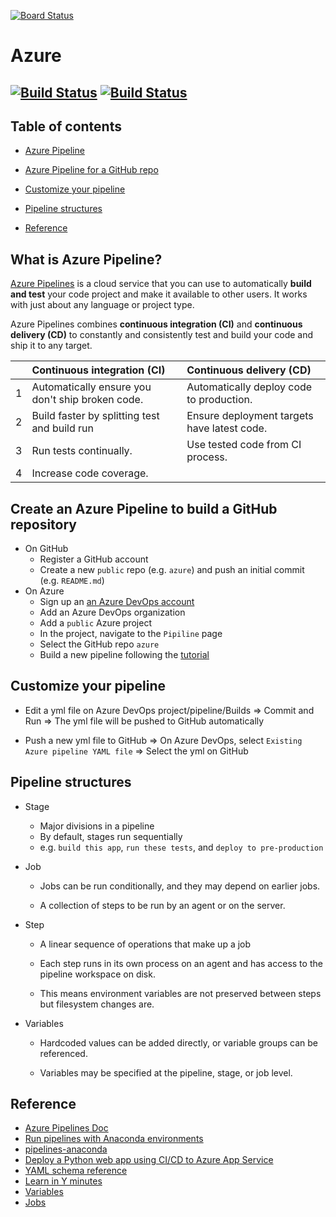 [![Board Status](https://dev.azure.com/dj-azure/36a60840-a111-4d3e-9c86-8f2e7ca54333/8daccbf9-d4b9-4419-9bc8-5c14e6d7ed47/_apis/work/boardbadge/6115b2ba-9d24-4833-b573-e04d19352cd7)](https://dev.azure.com/dj-azure/36a60840-a111-4d3e-9c86-8f2e7ca54333/_boards/board/t/8daccbf9-d4b9-4419-9bc8-5c14e6d7ed47/Microsoft.RequirementCategory)
# Azure

[![Build Status](https://dev.azure.com/dj-azure/dao1/_apis/build/status/dj-application.azure?branchName=master)](https://dev.azure.com/dj-azure/dao1/_build/latest?definitionId=1&branchName=master)   [![Build Status](https://dev.azure.com/dj-azure/dao1/_apis/build/status/dj-application.azure%20(3)?branchName=master)](https://dev.azure.com/dj-azure/dao1/_build/latest?definitionId=5&branchName=master)
---

## Table of contents

- [Azure Pipeline](#azure)

- [Azure Pipeline for a GitHub repo](#github)

- [Customize your pipeline](#customize)

- [Pipeline structures](#structure)

- [Reference](#ref)

## What is Azure Pipeline?

[Azure Pipelines](https://docs.microsoft.com/en-us/azure/devops/pipelines/get-started/what-is-azure-pipelines?view=azure-devops) is a cloud service that you can use to automatically **build and test** your code project and make it available to other users. It works with just about any language or project type.

Azure Pipelines combines **continuous integration (CI)** and **continuous delivery (CD)** to constantly and consistently test and build your code and ship it to any target.

|   |Continuous integration (CI)   |Continuous delivery (CD)   |
|---|:---|:---|
|1|Automatically ensure you don't ship broken code.   |Automatically deploy code to production.   |
|2|Build faster by splitting test and build run   |Ensure deployment targets have latest code.   |
|3|Run tests continually.   |Use tested code from CI process.     |
|4|Increase code coverage.   | |


## Create an Azure Pipeline to build a GitHub repository

- On GitHub
   * Register a GitHub account
   * Create a new `public` repo (e.g. `azure`) and push an initial commit (e.g. `README.md`)
- On Azure
   * Sign up an [an Azure DevOps account](https://azure.microsoft.com/en-us/services/devops/pipelines/)
   * Add an Azure DevOps organization
   * Add a `public` Azure project
   * In the project, navigate to the `Pipiline` page
   * Select the GitHub repo `azure`
   * Build a new pipeline following the [tutorial](https://docs.microsoft.com/en-us/azure/devops/pipelines/create-first-pipeline?view=azure-devops&tabs=tfs-2018-2)


## Customize your pipeline
  * Edit a yml file on Azure DevOps project/pipeline/Builds => Commit and Run => The yml file will be pushed to GitHub automatically  

  * Push a new yml file to GitHub => On Azure DevOps, select `Existing Azure pipeline YAML file` => Select the yml on GitHub


## Pipeline structures

- Stage
  * Major divisions in a pipeline   
  * By default, stages run sequentially
  * e.g. `build this app`, `run these tests`, and `deploy to pre-production`

- Job
   * Jobs can be run conditionally, and they may depend on earlier jobs.

   * A collection of steps to be run by an agent or on the server.


-  Step  
   * A linear sequence of operations that make up a job

   * Each step runs in its own process on an agent and has access to the pipeline workspace on disk.

   * This means environment variables are not preserved between steps but filesystem changes are.


-  Variables
   * Hardcoded values can be added directly, or variable groups can be referenced.   

   * Variables may be specified at the pipeline, stage, or job level.



## Reference
 * [Azure Pipelines Doc](https://docs.microsoft.com/en-us/azure/devops/pipelines/?view=azure-devops)
 * [Run pipelines with Anaconda environments](https://docs.microsoft.com/en-us/azure/devops/pipelines/languages/anaconda?view=azure-devops&tabs=macos)
 * [pipelines-anaconda](https://github.com/MicrosoftDocs/pipelines-anaconda)
 * [Deploy a Python web app using CI/CD to Azure App Service](https://docs.microsoft.com/en-us/azure/devops/pipelines/languages/python-webapp?view=azure-devops)
 * [YAML schema reference](https://docs.microsoft.com/en-us/azure/devops/pipelines/yaml-schema?view=azure-devops&tabs=schema)
 * [Learn in Y minutes](https://learnxinyminutes.com/docs/yaml/)
 * [Variables](https://docs.microsoft.com/en-us/azure/devops/pipelines/process/variables?view=azure-devops&tabs=yaml%2Cbatch)
 * [Jobs](https://docs.microsoft.com/en-us/azure/devops/pipelines/process/phases?view=azure-devops&tabs=yaml)
